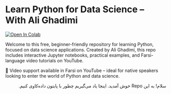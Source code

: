 # Learn Python for Data Science – With Ali Ghadimi

[![Open In Colab](https://colab.research.google.com/assets/colab-badge.svg)](
https://colab.research.google.com/github/ali-ghadimi/python-for-data-science/blob/main/)


Welcome to this free, beginner-friendly repository for learning Python, focused on data science applications.
Created by Ali Ghadimi, this repo includes interactive Jupyter notebooks, practical examples, and Farsi-language video tutorials on YouTube.

🎥 Video support available in Farsi on YouTube – ideal for native speakers looking to enter the world of Python and data science.


<p dir="rtl">
سلام! به این Repo خوش آمدید. اینجا یاد می‌گیریم چطور با پایتون داده‌کاوی کنیم.
</p>
